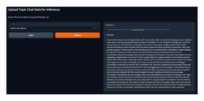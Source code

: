 <p align="center">
  <img src="https://github.com/kyang4881/Text-Summarization-LLM/blob/main/media/gui.png" width="1200" />
</p>

